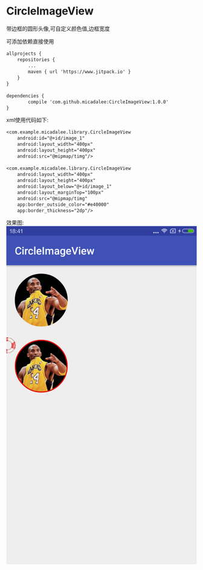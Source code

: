 # CircleImageView
带边框的圆形头像,可自定义颜色值,边框宽度

可添加依赖直接使用

	allprojects {
		repositories {
			...
			maven { url 'https://www.jitpack.io' }
		}
	}

  	dependencies {
	        compile 'com.github.micadalee:CircleImageView:1.0.0'
	}
	
xml使用代码如下:

    <com.example.micadalee.library.CircleImageView
        android:id="@+id/image_1"
        android:layout_width="400px"
        android:layout_height="400px"
        android:src="@mipmap/timg"/>

    <com.example.micadalee.library.CircleImageView
        android:layout_width="400px"
        android:layout_height="400px"
        android:layout_below="@+id/image_1"
        android:layout_marginTop="100px"
        android:src="@mipmap/timg"
        app:border_outside_color="#e40000"
        app:border_thickness="2dp"/>
	
效果图:
![image](https://github.com/micadalee/CircleImageView/blob/master/Screenshot.png)
